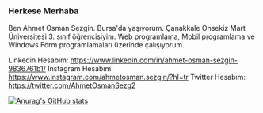 ### Herkese Merhaba

Ben Ahmet Osman Sezgin. Bursa'da yaşıyorum. Çanakkale Onsekiz Mart Üniversitesi 3. sınıf öğrencisiyim. Web programlama, Mobil programlama ve Windows Form programlamaları üzerinde çalışıyorum. 

Linkedin Hesabım: https://www.linkedin.com/in/ahmet-osman-sezgin-9836761b1/
Instagram Hesabım: https://www.instagram.com/ahmetosman.sezgin/?hl=tr
Twitter Hesabım: https://twitter.com/AhmetOsmanSezg2

[![Anurag's GitHub stats](https://github-readme-stats.vercel.app/api?username=AhmetOsmn)](https://github.com/anuraghazra/github-readme-stats)
